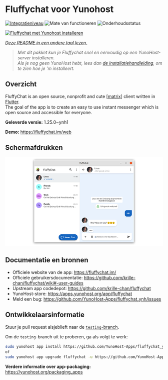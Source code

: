 <!--
NB: Deze README is automatisch gegenereerd door <https://github.com/YunoHost/apps/tree/master/tools/readme_generator>
Hij mag NIET handmatig aangepast worden.
-->

# Fluffychat voor Yunohost

[![Integratieniveau](https://apps.yunohost.org/badge/integration/fluffychat)](https://ci-apps.yunohost.org/ci/apps/fluffychat/)
![Mate van functioneren](https://apps.yunohost.org/badge/state/fluffychat)
![Onderhoudsstatus](https://apps.yunohost.org/badge/maintained/fluffychat)

[![Fluffychat met Yunohost installeren](https://install-app.yunohost.org/install-with-yunohost.svg)](https://install-app.yunohost.org/?app=fluffychat)

*[Deze README in een andere taal lezen.](./ALL_README.md)*

> *Met dit pakket kun je Fluffychat snel en eenvoudig op een YunoHost-server installeren.*  
> *Als je nog geen YunoHost hebt, lees dan [de installatiehandleiding](https://yunohost.org/install), om te zien hoe je 'm installeert.*

## Overzicht

FluffyChat is an open source, nonprofit and cute [[matrix](https://matrix.org)] client written in [Flutter](https://flutter.dev).  
The goal of the app is to create an easy to use instant messenger which is open source and accessible for everyone.


**Geleverde versie:** 1.25.0~ynh1

**Demo:** <https://fluffychat.im/web>

## Schermafdrukken

![Schermafdrukken van Fluffychat](./doc/screenshots/screenshot.png)

## Documentatie en bronnen

- Officiele website van de app: <https://fluffychat.im/>
- Officiele gebruikersdocumentatie: <https://github.com/krille-chan/fluffychat/wiki#-user-guides>
- Upstream app codedepot: <https://github.com/krille-chan/fluffychat>
- YunoHost-store: <https://apps.yunohost.org/app/fluffychat>
- Meld een bug: <https://github.com/YunoHost-Apps/fluffychat_ynh/issues>

## Ontwikkelaarsinformatie

Stuur je pull request alsjeblieft naar de [`testing`-branch](https://github.com/YunoHost-Apps/fluffychat_ynh/tree/testing).

Om de `testing`-branch uit te proberen, ga als volgt te werk:

```bash
sudo yunohost app install https://github.com/YunoHost-Apps/fluffychat_ynh/tree/testing --debug
of
sudo yunohost app upgrade fluffychat -u https://github.com/YunoHost-Apps/fluffychat_ynh/tree/testing --debug
```

**Verdere informatie over app-packaging:** <https://yunohost.org/packaging_apps>
